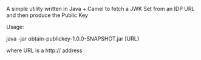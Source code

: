 A simple utility written in Java + Camel to fetch a JWK Set from an IDP URL and then produce the Public Key

Usage: 

java -jar obtain-publickey-1.0.0-SNAPSHOT.jar [URL}

where URL is a http:// address

